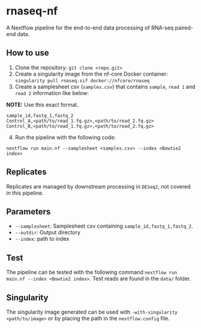 # rnaseq-nf
A Nextflow pipeline for the end-to-end data processing of RNA-seq paired-end data. 

## How to use

1. Clone the repository: `git clone <repo.git>`
2. Create a singularity image from the nf-core Docker container: `singularity pull rnaseq.sif docker://nfcore/rnaseq`
3. Create a samplesheet csv (`samples.csv`) that contains `sample`, `read 1` and `read 2` information like below:

**NOTE:** Use this exact format.

```
sample_id,fastq_1,fastq_2
Control_A,<path/to/read_1.fq.gz>,<path/to/read_2.fq.gz>
Control_B,<path/to/read_1.fq.gz>,<path/to/read_2.fq.gz>
```

4. Run the pipeline with the following code:

`nextflow run main.nf --samplesheet <samples.csv> --index <Bowtie2 index>`

## Replicates

Replicates are managed by downstream processing in `DESeq2`, not covered in this pipeline.

## Parameters

* `--samplesheet`: Samplesheet csv containing `sample_id,fastq_1,fastq_2`.
* `--outdir`: Output directory
* `--index`: path to index 

## Test

The pipeline can be tested with the following command `nextflow run main.nf --index <Bowtie2 index>`. Test reads are found in the `data/` folder.

## Singularity

The singularity image generated can be used with `-with-singularity <path/to/image>` or by placing the path in the `nextflow.config` file.
